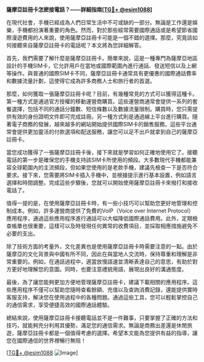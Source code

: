 **薩摩亞註冊卡怎麽接電話？——詳細指南[[TG💪+ @esim1088](https://t.me/s/esim1088)]**

在現代社會，手機已經成為人們日常生活中不可或缺的一部分。無論是工作還是娛樂，手機都扮演著重要的角色。然而，對於那些經常需要國際通話或是希望節省國際漫遊費用的人來說，使用薩摩亞註冊卡可能是一個不錯的選擇。那麼，究竟該如何接聽來自薩摩亞註冊卡的電話呢？本文將為您詳細解答。

首先，我們需要了解什麼是薩摩亞註冊卡。簡單來說，這是一種專門為薩摩亞地區設計的手機SIM卡，它允許用戶在當地或國際範圍內進行通話、發送短信以及上網等操作。與普通的國際SIM卡不同，薩摩亞註冊卡通常具有更優惠的國際通話費率和數據流量計劃，這使得它成為許多商務人士和旅行者的首選。

那麼，如何獲取一張薩摩亞註冊卡呢？目前，有幾種常見的方式可以獲得這種卡。第一種方式是通過官方授權的移動運營商購買。這些運營商通常會提供一系列的套餐選擇，包括不同的通話分鐘數、短信條數以及數據流量限制。購買時，您只需提供有效的身份證明文件即可完成註冊。另一種方式則是通過線上平台進行購買。隨著電子商務的發展，越來越多的網站開始提供國際SIM卡的銷售服務。這些平台通常會提供更加靈活的付款選項和配送服務，讓您可以足不出戶就拿到自己的薩摩亞註冊卡。

當您成功獲得了一張薩摩亞註冊卡後，接下來就是學習如何正確地使用它了。接聽電話的第一步是確保您的手機支持該SIM卡所使用的頻段。大多數現代手機都能兼容全球範圍內的主流頻段，但如果您使用的是老款手機，建議先檢查一下是否符合要求。接下來，您需要將SIM卡插入手機中，並根據提示進行基本設置，例如語言選擇和時間調整。完成這些步驟後，您就可以開始使用薩摩亞註冊卡來撥打和接收電話了。

值得一提的是，在使用薩摩亞註冊卡時，有一些小技巧可以幫助您更好地管理和控制成本。例如，許多運營商提供了免費的VoIP（Voice over Internet Protocol）應用程序，通過這些應用程序進行通話可以大幅降低國際通話費用。此外，定期檢查帳單也很重要，這樣可以及時發現任何異常的收費項目，並採取相應措施避免不必要的支出。

除了技術方面的考量外，文化差異也是使用薩摩亞註冊卡時需要注意的一點。由於薩摩亞的文化背景與中國有所不同，因此在與當地人交流時，保持尊重和理解是非常重要的。例如，在通話過程中，適當放慢語速並清晰表達自己的意思，有助於對方更好地理解您的意圖。同時，也要注意禮貌用語，展現出良好的溝通態度。

最後，為了讓您能夠更加方便地管理薩摩亞註冊卡，建議下載相關的應用程序。這些應用程序不僅可以幫助您隨時查看餘額、充值以及查詢消費記錄，還能提供實時客服支持，解決您在使用過程中的各種問題。通過這些工具，您可以輕鬆掌控自己的通信需求，享受便捷高效的國際通話體驗。

總結來說，使用薩摩亞註冊卡接聽電話並不是一件難事，只要掌握了正確的方法和技巧，就能夠充分利用其優勢，滿足您的通信需求。無論是商務出差還是休閒旅遊，薩摩亞註冊卡都是一個值得考慮的選擇。希望本文能為您提供有益的指導，讓您在國際通信的世界裡暢行無阻！

[[TG💪+ @esim1088](https://t.me/s/esim1088) ![Image](https://i.postimg.cc/4NQfJmqS/Snipaste-2025-05-13-00-14-12.png)]